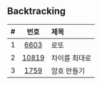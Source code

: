 
## Backtracking

|#|번호|제목|
|:-:|:-:|:-|
|1|[6603](https://www.acmicpc.net/problem/6603)|로또|
|2|[10819](https://www.acmicpc.net/problem/10819)|차이를 최대로|
|3|[1759](https://www.acmicpc.net/problem/1759)|암호 만들기|